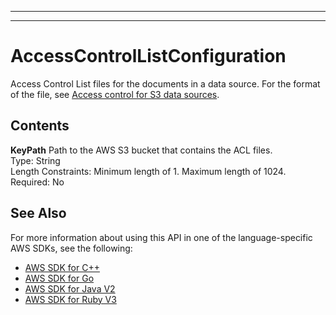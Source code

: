 --------

--------

# AccessControlListConfiguration<a name="API_AccessControlListConfiguration"></a>

Access Control List files for the documents in a data source\. For the format of the file, see [Access control for S3 data sources](https://docs.aws.amazon.com/kendra/latest/dg/s3-acl.html)\.

## Contents<a name="API_AccessControlListConfiguration_Contents"></a>

 **KeyPath**   <a name="Kendra-Type-AccessControlListConfiguration-KeyPath"></a>
Path to the AWS S3 bucket that contains the ACL files\.  
Type: String  
Length Constraints: Minimum length of 1\. Maximum length of 1024\.  
Required: No

## See Also<a name="API_AccessControlListConfiguration_SeeAlso"></a>

For more information about using this API in one of the language\-specific AWS SDKs, see the following:
+  [AWS SDK for C\+\+](https://docs.aws.amazon.com/goto/SdkForCpp/kendra-2019-02-03/AccessControlListConfiguration) 
+  [AWS SDK for Go](https://docs.aws.amazon.com/goto/SdkForGoV1/kendra-2019-02-03/AccessControlListConfiguration) 
+  [AWS SDK for Java V2](https://docs.aws.amazon.com/goto/SdkForJavaV2/kendra-2019-02-03/AccessControlListConfiguration) 
+  [AWS SDK for Ruby V3](https://docs.aws.amazon.com/goto/SdkForRubyV3/kendra-2019-02-03/AccessControlListConfiguration) 